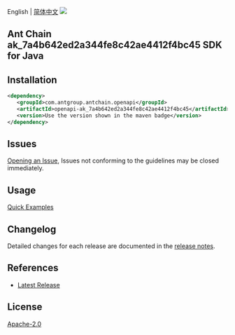English | [简体中文](README-CN.md)
![](https://aliyunsdk-pages.alicdn.com/icons/AlibabaCloud.svg)

## Ant Chain ak_7a4b642ed2a344fe8c42ae4412f4bc45 SDK for Java

## Installation

```xml
<dependency>
   <groupId>com.antgroup.antchain.openapi</groupId>
   <artifactId>openapi-ak_7a4b642ed2a344fe8c42ae4412f4bc45</artifactId>
   <version>Use the version shown in the maven badge</version>
</dependency>
```

## Issues
[Opening an Issue](https://github.com/alipay/antchain-openapi-prod-sdk/issues/new), Issues not conforming to the guidelines may be closed immediately.

## Usage
[Quick Examples](https://github.com/alipay/antchain-openapi-prod-sdk/blob/master/docs/0-Examples-EN.md#quick-examples)

## Changelog
Detailed changes for each release are documented in the [release notes](./ChangeLog.txt).

## References
* [Latest Release](https://github.com/alipay/antchain-openapi-prod-sdk/)

## License
[Apache-2.0](http://www.apache.org/licenses/LICENSE-2.0)
